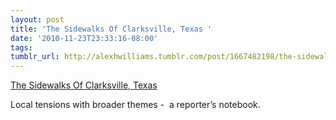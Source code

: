 ```yaml
---
layout: post
title: 'The Sidewalks Of Clarksville, Texas '
date: '2010-11-23T23:33:16-08:00'
tags: 
tumblr_url: http://alexhwilliams.tumblr.com/post/1667482198/the-sidewalks-of-clarksville-texas
---
```

<a href="http://www.npr.org/2010/10/29/130921861/the-sidewalks-of-clarksville-texas">The Sidewalks Of Clarksville, Texas </a><br/><p>Local tensions with broader themes -  a reporter&#8217;s notebook.</p>
